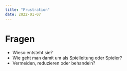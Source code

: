 ```yaml
---
title: "Frustration"
date: 2022-01-07
---
```


# Fragen

- Wieso entsteht sie?
- Wie geht man damit um als Spielleitung oder Spieler?
- Vermeiden, reduzieren oder behandeln?
